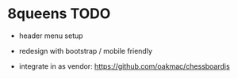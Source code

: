 # 8queens TODO

* header menu setup

* redesign with bootstrap / mobile friendly

* integrate in as vendor: <https://github.com/oakmac/chessboardjs>
